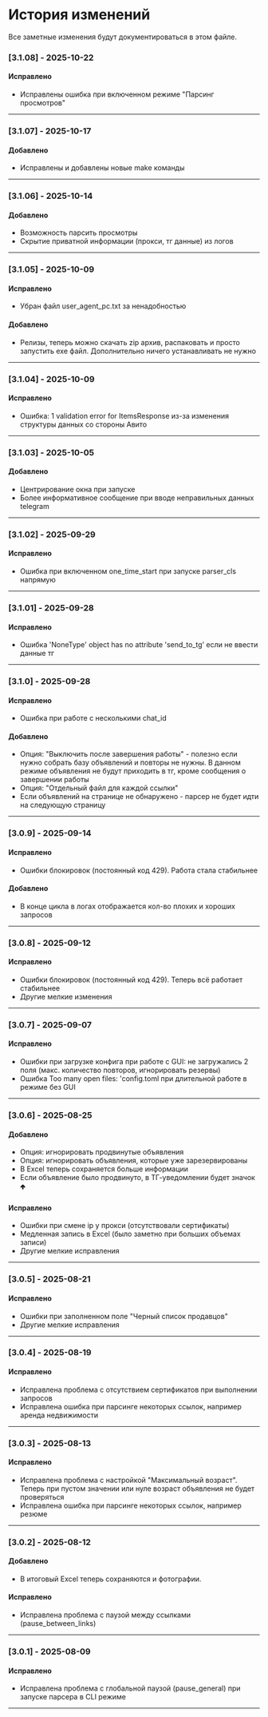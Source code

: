# История изменений

Все заметные изменения будут документироваться в этом файле. 

### [3.1.08] - 2025-10-22
#### Исправлено
- Исправлены ошибка при включенном режиме "Парсинг просмотров"
---

### [3.1.07] - 2025-10-17
#### Добавлено
- Исправлены и добавлены новые make команды
---

### [3.1.06] - 2025-10-14
#### Добавлено
- Возможность парсить просмотры
- Скрытие приватной информации (прокси, тг данные) из логов
---

### [3.1.05] - 2025-10-09
#### Исправлено
- Убран файл user_agent_pc.txt за ненадобностью
#### Добавлено
- Релизы, теперь можно скачать zip архив, распаковать и просто запустить exe файл. Дополнительно ничего устанавливать не нужно
---

### [3.1.04] - 2025-10-09
#### Исправлено
- Ошибка: 1 validation error for ItemsResponse из-за изменения структуры данных со стороны Авито
---

### [3.1.03] - 2025-10-05
#### Добавлено
- Центрирование окна при запуске 
- Более информативное сообщение при вводе неправильных данных telegram 
---

### [3.1.02] - 2025-09-29
#### Исправлено
- Ошибка при включенном one_time_start при запуске parser_cls напрямую 
---

### [3.1.01] - 2025-09-28
#### Исправлено
- Ошибка 'NoneType' object has no attribute 'send_to_tg' если не ввести данные тг 
---

### [3.1.0] - 2025-09-28
#### Исправлено
- Ошибка при работе с несколькими chat_id 

#### Добавлено
- Опция: "Выключить после завершения работы" - полезно если нужно собрать базу объявлений и повторы не нужны.
В данном режиме объявления не будут приходить в тг, кроме сообщения о завершении работы
- Опция: "Отдельный файл для каждой ссылки"
- Если объявлений на странице не обнаружено - парсер не будет идти на следующую страницу

---

### [3.0.9] - 2025-09-14
#### Исправлено
- Ошибки блокировок (постоянный код 429). Работа стала стабильнее

#### Добавлено
- В конце цикла в логах отображается кол-во плохих и хороших запросов


---

### [3.0.8] - 2025-09-12
#### Исправлено
- Ошибки блокировок (постоянный код 429). Теперь всё работает стабильнее
- Другие мелкие изменения

---

### [3.0.7] - 2025-09-07
#### Исправлено
- Ошибки при загрузке конфига при работе с GUI: не загружались 2 поля (макс. количество повторов, игнорировать резервы)
- Ошибка Too many open files: 'config.toml при длительной работе в режиме без GUI

---

### [3.0.6] - 2025-08-25
#### Добавлено
- Опция: игнорировать продвинутые объявления
- Опция: игнорировать объявления, которые уже зарезервированы
- В Excel теперь сохраняется больше информации
- Если объявление было продвинуто, в ТГ-уведомлении будет значок 🢁
#### Исправлено
- Ошибки при смене ip у прокси (отсутствовали сертификаты)
- Медленная запись в Excel (было заметно при больших объемах записи)
- Другие мелкие исправления

---

### [3.0.5] - 2025-08-21
#### Исправлено
- Ошибки при заполненном поле "Черный список продавцов"
- Другие мелкие исправления

---

### [3.0.4] - 2025-08-19
#### Исправлено
- Исправлена проблема с отсутствием сертификатов при выполнении запросов
- Исправлена ошибка при парсинге некоторых ссылок, например аренда недвижимости

---

### [3.0.3] - 2025-08-13
#### Исправлено
- Исправлена проблема с настройкой "Максимальный возраст". Теперь при пустом значении или нуле возраст объявления не будет проверяться
- Исправлена ошибка при парсинге некоторых ссылок, например резюме
---

### [3.0.2] - 2025-08-12
#### Добавлено
- В итоговый Excel теперь сохраняются и фотографии.

#### Исправлено
- Исправлена проблема с паузой между ссылками (pause_between_links)

---

### [3.0.1] - 2025-08-09
#### Исправлено
- Исправлена проблема с глобальной паузой (pause_general) при запуске парсера в CLI режиме

---